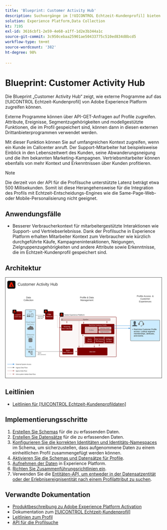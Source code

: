 ```yaml
---
title: 'Blueprint: Customer Activity Hub'
description: Suchvorgänge im [!UICONTROL Echtzeit-Kundenprofil] bieten Kontext für mitarbeitergestützten Support und Vertrieb.
solution: Experience Platform,Data Collection
kt: 7195
exl-id: 3616cbf1-2e59-4e68-a1ff-1d2e3b344a1c
source-git-commit: 3c950cebaa25901ae50433775c510ed834d8bcd5
workflow-type: tm+mt
source-wordcount: '382'
ht-degree: 98%

---
```


# Blueprint: Customer Activity Hub

Die Blueprint „Customer Activity Hub“ zeigt, wie externe Programme auf das [!UICONTROL Echtzeit-Kundenprofil] von Adobe Experience Platform zugreifen können.

Externe Programme können über API-GET-Anfragen auf Profile zugreifen. Attribute, Ereignisse, Segmentzugehörigkeiten und modellgestützte Funktionen, die im Profil gespeichert sind, können dann in diesen externen Drittanbieterprogrammen verwendet werden.

Mit dieser Funktion können Sie auf umfangreichen Kontext zugreifen, wenn ein Kunde im Callcenter anruft. Der Support-Mitarbeiter hat beispielsweise Einblick in den Lebenszeitwert des Kunden, seine Abwanderungsneigung und die ihm bekannten Marketing-Kampagnen. Vertriebsmitarbeiter können ebenfalls von mehr Kontext und Erkenntnissen über Kunden profitieren.

>[!NOTE]
>
>Die derzeit von der API für die Profilsuche unterstützte Latenz beträgt etwa 500 Millisekunden. Somit ist diese Herangehensweise für die Integration des Profils mit Echtzeit-Entscheidungs-Engines wie die Same-Page-Web- oder Mobile-Personalisierung nicht geeignet.

## Anwendungsfälle

* Besserer Verbraucherkontext für mitarbeitergestützte Interaktionen wie Support- und Vertriebserlebnisse. Dank der Profilsuche in Experience Platform erhalten Mitarbeiter Kontext zum Verbraucher wie kürzlich durchgeführte Käufe, Kampagneninteraktionen, Neigungen, Zielgruppenzugehörigkeiten und andere Attribute sowie Erkenntnisse, die im Echtzeit-Kundenprofil gespeichert sind.

## Architektur

<img src="assets/customer_activity_hub.svg" alt="Referenzarchitektur für Blueprint „Customer Activity Hub“" style="border:1px solid #4a4a4a" />

## Leitlinien

* [Leitlinien für [!UICONTROL Echtzeit-Kundenprofildaten]](https://experienceleague.adobe.com/docs/experience-platform/profile/guardrails.html?lang=de)

## Implementierungsschritte

1. [Erstellen Sie Schemas](https://experienceleague.adobe.com/?recommended=ExperiencePlatform-D-1-2021.1.xdm) für die zu erfassenden Daten.
1. [Erstellen Sie Datensätze](https://experienceleague.adobe.com/docs/platform-learn/tutorials/data-ingestion/create-datasets-and-ingest-data.html?lang=de) für die zu erfassenden Daten.
1. [Konfigurieren Sie die korrekten Identitäten und Identitäts-Namespaces](https://experienceleague.adobe.com/docs/platform-learn/tutorials/identities/label-ingest-and-verify-identity-data.html?lang=de) im Schema, um sicherzustellen, dass aufgenommene Daten zu einem einheitlichen Profil zusammengefügt werden können.
1. [Aktivieren Sie die Schemas und Datensätze für Profile](https://experienceleague.adobe.com/docs/platform-learn/tutorials/profiles/bring-data-into-the-real-time-customer-profile.html?lang=de).
1. [Aufnehmen der Daten](https://experienceleague.adobe.com/?recommended=ExperiencePlatform-D-1-2020.1.dataingestion&amp;lang=de) in Experience Platform.
1. [Richten Sie Zusammenführungsrichtlinien ein](https://experienceleague.adobe.com/docs/platform-learn/tutorials/profiles/create-merge-policies.html?lang=de).
1. Verwenden Sie die [Entitäten-API, um entweder in der Datensatzentität oder der Erlebnisereignisentität nach einem Profilattribut zu suchen](https://experienceleague.adobe.com/docs/experience-platform/profile/api/entities.html?lang=de).

## Verwandte Dokumentation

* [Produktbeschreibung zu Adobe Experience Platform Activation](https://helpx.adobe.com/de/legal/product-descriptions/adobe-experience-platform0.html)
* Dokumentation zum [[!UICONTROL Echtzeit-Kundenprofil]](https://experienceleague.adobe.com/docs/experience-platform/profile/home.html?lang=de)
* [Leitlinien zum Profil](https://experienceleague.adobe.com/docs/experience-platform/profile/guardrails.html)
* [API für die Profilsuche](https://www.adobe.io/apis/experienceplatform/home/api-reference.html)
